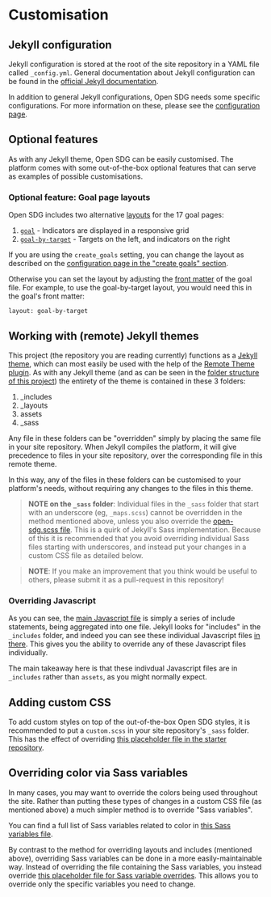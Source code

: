 <h1>Customisation</h1>

## Jekyll configuration

Jekyll configuration is stored at the root of the site repository in a YAML file called `_config.yml`. General documentation about Jekyll configuration can be found in the [official Jekyll documentation](https://jekyllrb.com/docs/configuration/).

In addition to general Jekyll configurations, Open SDG needs some specific configurations. For more information on these, please see the [configuration page](configuration.md).

## Optional features

As with any Jekyll theme, Open SDG can be easily customised. The platform comes with some out-of-the-box optional features that can serve as examples of possible customisations.

### Optional feature: Goal page layouts

Open SDG includes two alternative [layouts](https://jekyllrb.com/docs/step-by-step/04-layouts/) for the 17 goal pages:

1. [`goal`](https://github.com/open-sdg/open-sdg/blob/master/_layouts/goal.html) - Indicators are displayed in a responsive grid
1. [`goal-by-target`](https://github.com/open-sdg/open-sdg/blob/master/_layouts/goal-by-target.html) - Targets on the left, and indicators on the right

If you are using the `create_goals` setting, you can change the layout as described on the [configuration page in the "create goals" section](configuration.md#create_goals).

Otherwise you can set the layout by adjusting the [front matter](https://jekyllrb.com/docs/front-matter/) of the goal file. For example, to use the goal-by-target layout, you would need this in the goal's front matter:

`layout: goal-by-target`

## Working with (remote) Jekyll themes

This project (the repository you are reading currently) functions as a [Jekyll theme](https://jekyllrb.com/docs/themes/), which can most easily be used with the help of the [Remote Theme plugin](https://github.com/benbalter/jekyll-remote-theme). As with any Jekyll theme (and as can be seen in the [folder structure of this project](https://github.com/open-sdg/open-sdg)) the entirety of the theme is contained in these 3 folders:

1. _includes
1. _layouts
1. assets
1. _sass

Any file in these folders can be "overridden" simply by placing the same file in your site repository. When Jekyll compiles the platform, it will give precedence to files in your site repository, over the corresponding file in this remote theme.

In this way, any of the files in these folders can be customised to your platform's needs, without requiring any changes to the files in this theme.

> **NOTE on the `_sass` folder**: Individual files in the `_sass` folder that start with an underscore (eg, `_maps.scss`) cannot be overridden in the method mentioned above, unless you also override the [open-sdg.scss file](https://github.com/open-sdg/open-sdg/blob/master/_sass/open-sdg.scss). This is a quirk of Jekyll's Sass implementation. Because of this it is recommended that you avoid overriding individual Sass files starting with underscores, and instead put your changes in a custom CSS file as detailed below.

> **NOTE**: If you make an improvement that you think would be useful to others, please
> submit it as a pull-request in this repository!

### Overriding Javascript

As you can see, the [main Javascript file](https://github.com/open-sdg/open-sdg/blob/master/assets/js/sdg.js) is simply a series of include statements, being aggregated into one file. Jekyll looks for "includes" in the `_includes` folder, and indeed you can see these individual Javascript files [in there](https://github.com/open-sdg/open-sdg/tree/master/_includes/assets/js). This gives you the ability to override any of these Javascript files individually.

The main takeaway here is that these indivdual Javascript files are in `_includes` rather than `assets`, as you might normally expect.

## Adding custom CSS

To add custom styles on top of the out-of-the-box Open SDG styles, it is recommended to put a `custom.scss` in your site repository's `_sass` folder. This has the effect of overriding [this placeholder file in the starter repository](https://github.com/open-sdg/open-sdg/blob/master/_sass/custom.scss).

## Overriding color via Sass variables

In many cases, you may want to override the colors being used throughout the site. Rather than putting these types of changes in a custom CSS file (as mentioned above) a much simpler method is to override "Sass variables".

You can find a full list of Sass variables related to color in [this Sass variables file](https://github.com/open-sdg/open-sdg/blob/master/_sass/variables/_colors.scss).

By contrast to the method for overriding layouts and includes (mentioned above), overriding Sass variables can be done in a more easily-maintainable way. Instead of overriding the file containing the Sass variables, you instead override [this placeholder file for Sass variable overrides](https://github.com/open-sdg/open-sdg/blob/master/_sass/variables.scss). This allows you to override only the specific variables you need to change.
